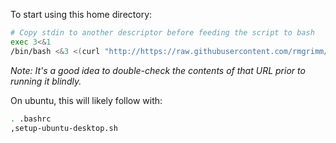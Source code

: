 To start using this home directory:

```bash
# Copy stdin to another descriptor before feeding the script to bash
exec 3<&1
/bin/bash <&3 <(curl "http://https://raw.githubusercontent.com/rmgrimm/home-git/master/.local/sh_init/install.sh")
```

_Note: It's a good idea to double-check the contents of that URL prior to
running it blindly._

On ubuntu, this will likely follow with:

```bash
. .bashrc
,setup-ubuntu-desktop.sh
```
